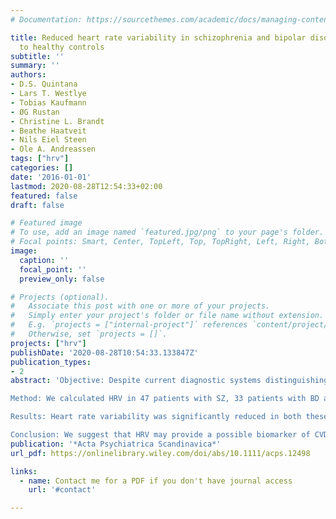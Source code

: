 ```yaml
---
# Documentation: https://sourcethemes.com/academic/docs/managing-content/

title: Reduced heart rate variability in schizophrenia and bipolar disorder compared
  to healthy controls
subtitle: ''
summary: ''
authors:
- D.S. Quintana
- Lars T. Westlye
- Tobias Kaufmann
- ØG Rustan
- Christine L. Brandt
- Beathe Haatveit
- Nils Eiel Steen
- Ole A. Andreassen
tags: ["hrv"]
categories: []
date: '2016-01-01'
lastmod: 2020-08-28T12:54:33+02:00
featured: false
draft: false

# Featured image
# To use, add an image named `featured.jpg/png` to your page's folder.
# Focal points: Smart, Center, TopLeft, Top, TopRight, Left, Right, BottomLeft, Bottom, BottomRight.
image:
  caption: ''
  focal_point: ''
  preview_only: false

# Projects (optional).
#   Associate this post with one or more of your projects.
#   Simply enter your project's folder or file name without extension.
#   E.g. `projects = ["internal-project"]` references `content/project/deep-learning/index.md`.
#   Otherwise, set `projects = []`.
projects: ["hrv"]
publishDate: '2020-08-28T10:54:33.133847Z'
publication_types:
- 2
abstract: 'Objective: Despite current diagnostic systems distinguishing schizophrenia (SZ) and bipolar disorder (BD) as separate diseases, emerging evidence suggests they share a number of clinical and epidemiological features, such as increased cardiovascular disease (CVD) risk. It is not well understood if poor cardiac autonomic nervous system regulation, which can be indexed non‐invasively by the calculation of heart rate variability (HRV), contributes to these common CVD risk factors in both diseases.

Method: We calculated HRV in 47 patients with SZ, 33 patients with BD and 212 healthy controls. Measures of symptom severity were also collected from the patient groups.

Results: Heart rate variability was significantly reduced in both these disorders in comparison with the healthy participants; however, there were no HRV differences between disorders. Importantly, these reductions were independent of the medication, age or body mass index effects. There was also preliminary evidence that patients with reduced HRV had increased overall and negative psychosis symptom severity regardless of SZ or BD diagnosis.

Conclusion: We suggest that HRV may provide a possible biomarker of CVD risk and symptom severity in severe mental illness. Thus, our results highlight the importance of cardiometabolic screening across SZ and bipolar spectrum disorders.'
publication: '*Acta Psychiatrica Scandinavica*'
url_pdf: https://onlinelibrary.wiley.com/doi/abs/10.1111/acps.12498

links:
  - name: Contact me for a PDF if you don't have journal access
    url: '#contact'

---
```

